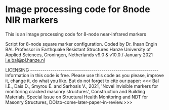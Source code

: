 # Image processing code for 8node NIR markers
This is an image processing code for 8-node near-infrared markers

Script for 8-node square marker configuration.
Coded by Dr. Ihsan Engin BAL
Professor in Earthquake Resistant Structures
Hanze University of Applied Sciences, Groningen, Netherlands
v9.0 & v10.0 / January 2021
i.e.bal@pl.hanze.nl


LICENSING ---------------------------------------------------------------
Information in this code is free. Please use this code as you please, 
improve it, change it, do what you like. But do not forget to cite our paper:
<<< Bal I.E., Dais D., Smyrou E. and Sarhosis V., 2021, 'Novel invisible markers 
for monitoring cracked masonry structures', Construction and Building
Materials, Special Issue on Structural Health Monitoring and NDT for
Masonry Structures, DOI:to-come-later-paper-in-review.>>>
